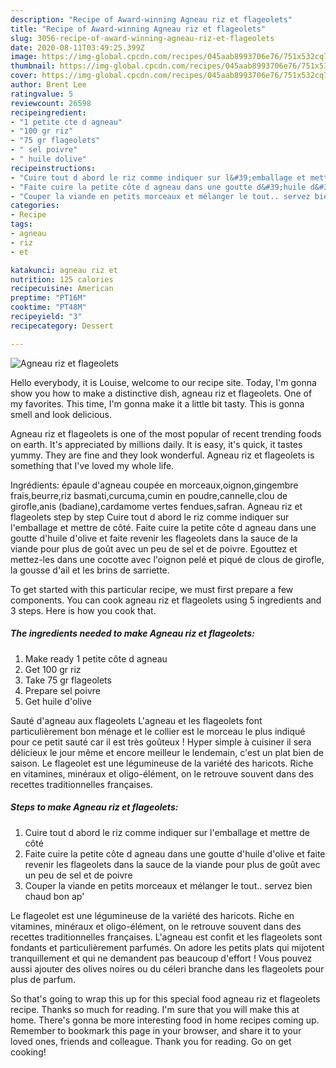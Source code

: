 ```yaml
---
description: "Recipe of Award-winning Agneau riz et flageolets"
title: "Recipe of Award-winning Agneau riz et flageolets"
slug: 3056-recipe-of-award-winning-agneau-riz-et-flageolets
date: 2020-08-11T03:49:25.399Z
image: https://img-global.cpcdn.com/recipes/045aab8993706e76/751x532cq70/agneau-riz-et-flageolets-photo-principale-de-la-recette.jpg
thumbnail: https://img-global.cpcdn.com/recipes/045aab8993706e76/751x532cq70/agneau-riz-et-flageolets-photo-principale-de-la-recette.jpg
cover: https://img-global.cpcdn.com/recipes/045aab8993706e76/751x532cq70/agneau-riz-et-flageolets-photo-principale-de-la-recette.jpg
author: Brent Lee
ratingvalue: 5
reviewcount: 26598
recipeingredient:
- "1 petite cte d agneau"
- "100 gr riz"
- "75 gr flageolets"
- " sel poivre"
- " huile dolive"
recipeinstructions:
- "Cuire tout d abord le riz comme indiquer sur l&#39;emballage et mettre de côté"
- "Faite cuire la petite côte d agneau dans une goutte d&#39;huile d&#39;olive et faite revenir les flageolets dans la sauce de la viande pour plus de goût avec un peu de sel et de poivre"
- "Couper la viande en petits morceaux et mélanger le tout.. servez bien chaud bon ap&#39;"
categories:
- Recipe
tags:
- agneau
- riz
- et

katakunci: agneau riz et 
nutrition: 125 calories
recipecuisine: American
preptime: "PT16M"
cooktime: "PT48M"
recipeyield: "3"
recipecategory: Dessert

---
```



![Agneau riz et flageolets](https://img-global.cpcdn.com/recipes/045aab8993706e76/751x532cq70/agneau-riz-et-flageolets-photo-principale-de-la-recette.jpg)

Hello everybody, it is Louise, welcome to our recipe site. Today, I'm gonna show you how to make a distinctive dish, agneau riz et flageolets. One of my favorites. This time, I'm gonna make it a little bit tasty. This is gonna smell and look delicious.

Agneau riz et flageolets is one of the most popular of recent trending foods on earth. It's appreciated by millions daily. It is easy, it's quick, it tastes yummy. They are fine and they look wonderful. Agneau riz et flageolets is something that I've loved my whole life.

Ingrédients: épaule d&#39;agneau coupée en morceaux,oignon,gingembre frais,beurre,riz basmati,curcuma,cumin en poudre,cannelle,clou de girofle,anis (badiane),cardamome vertes fendues,safran. Agneau riz et flageolets step by step Cuire tout d abord le riz comme indiquer sur l&#39;emballage et mettre de côté. Faite cuire la petite côte d agneau dans une goutte d&#39;huile d&#39;olive et faite revenir les flageolets dans la sauce de la viande pour plus de goût avec un peu de sel et de poivre. Egouttez et mettez-les dans une cocotte avec l&#39;oignon pelé et piqué de clous de girofle, la gousse d&#39;ail et les brins de sarriette.


To get started with this particular recipe, we must first prepare a few components. You can cook agneau riz et flageolets using 5 ingredients and 3 steps. Here is how you cook that.

<!--inarticleads1-->

##### The ingredients needed to make Agneau riz et flageolets:

1. Make ready 1 petite côte d agneau
1. Get 100 gr riz
1. Take 75 gr flageolets
1. Prepare  sel poivre
1. Get  huile d&#39;olive


Sauté d&#39;agneau aux flageolets L&#39;agneau et les flageolets font particulièrement bon ménage et le collier est le morceau le plus indiqué pour ce petit sauté car il est très goûteux ! Hyper simple à cuisiner il sera délicieux le jour même et encore meilleur le lendemain, c&#39;est un plat bien de saison. Le flageolet est une légumineuse de la variété des haricots. Riche en vitamines, minéraux et oligo-élément, on le retrouve souvent dans des recettes traditionnelles françaises. 

<!--inarticleads2-->

##### Steps to make Agneau riz et flageolets:

1. Cuire tout d abord le riz comme indiquer sur l&#39;emballage et mettre de côté
1. Faite cuire la petite côte d agneau dans une goutte d&#39;huile d&#39;olive et faite revenir les flageolets dans la sauce de la viande pour plus de goût avec un peu de sel et de poivre
1. Couper la viande en petits morceaux et mélanger le tout.. servez bien chaud bon ap&#39;


Le flageolet est une légumineuse de la variété des haricots. Riche en vitamines, minéraux et oligo-élément, on le retrouve souvent dans des recettes traditionnelles françaises. L&#39;agneau est confit et les flageolets sont fondants et particulièrement parfumés. On adore les petits plats qui mijotent tranquillement et qui ne demandent pas beaucoup d&#39;effort ! Vous pouvez aussi ajouter des olives noires ou du céleri branche dans les flageolets pour plus de parfum. 

So that's going to wrap this up for this special food agneau riz et flageolets recipe. Thanks so much for reading. I'm sure that you will make this at home. There's gonna be more interesting food in home recipes coming up. Remember to bookmark this page in your browser, and share it to your loved ones, friends and colleague. Thank you for reading. Go on get cooking!
